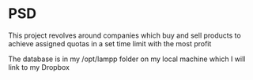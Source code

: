 PSD
===
This project revolves around companies which buy and sell products to achieve assigned quotas in a set time limit with the most profit

The database is in my /opt/lampp folder on my local machine which I will link to my Dropbox
